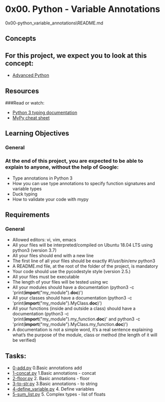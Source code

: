 # 0x00. Python - Variable Annotations
0x00-python_variable_annotations\README.md
## Concepts
## For this project, we expect you to look at this concept:
* [Advanced Python](https://intranet.alxswe.com/concepts/554)

## Resources
###Read or watch:
* [Python 3 typing documentation](https://intranet.alxswe.com/rltoken/5j0OtdWh36_HVAHKJX2gaA)
* [MyPy cheat sheet](https://intranet.alxswe.com/rltoken/Eud-nrUG7x3iT6JD2Sas-g)

## Learning Objectives
### General

### At the end of this project, you are expected to be able to explain to anyone, without the help of Google:

* Type annotations in Python 3
* How you can use type annotations to specify function signatures and variable types
* Duck typing
* How to validate your code with mypy

## Requirements
### General

* Allowed editors: vi, vim, emacs
* All your files will be interpreted/compiled on Ubuntu 18.04 LTS using python3 (version 3.7)
* All your files should end with a new line
* The first line of all your files should be exactly #!/usr/bin/env python3
* A README.md file, at the root of the folder of the project, is mandatory
* Your code should use the pycodestyle style (version 2.5.)
* All your files must be executable
* The length of your files will be tested using wc
* All your modules should have a documentation (python3 -c 'print(__import__("my_module").__doc__)')
* All your classes should have a documentation (python3 -c 'print(__import__("my_module").MyClass.__doc__)')
* All your functions (inside and outside a class) should have a documentation (python3 -c 'print(__import__("my_module").my_function.__doc__)' and python3 -c 'print(__import__("my_module").MyClass.my_function.__doc__)')
* A documentation is not a simple word, it’s a real sentence explaining what’s the purpose of the module, class or method (the length of it will be verified)

## Tasks:

* [0-add.py]('./0-add.py') 0.Basic annotations  add 
* [1-concat.py](./concat.py) 1.Basic annotations - concat 
* [2-floor.py](./2-floor.py) 2. Basic annotations - floor 
* [3-to-str.py](./3-to_str.py) 3.Basic annotations - to string 
* [4-define_variable.py](./4-define_variable.py) 4. Define variables
* [5-sum_list.py](./5-sum_list.py) 5. Complex types - list of floats 